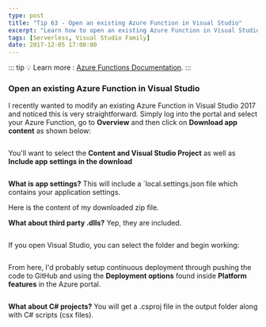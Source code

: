 ```yaml
---
type: post
title: "Tip 63 - Open an existing Azure Function in Visual Studio"
excerpt: "Learn how to open an existing Azure Function in Visual Studio"
tags: [Serverless, Visual Studio Family]
date: 2017-12-05 17:00:00
---
```


::: tip
:bulb: Learn more : [Azure Functions Documentation](https://docs.microsoft.com/azure/azure-functions/?WT.mc_id=docs-azuredevtips-azureappsdev).
:::

### Open an existing Azure Function in Visual Studio

I recently wanted to modify an existing Azure Function in Visual Studio 2017 and noticed this is very straightforward. Simply log into the portal and select your Azure Function, go to **Overview** and then click on **Download app content** as shown below:

<img :src="$withBase('/files/azvsblog1.png')">

You'll want to select the **Content and Visual Studio Project** as well as **Include app settings in the download**

<img :src="$withBase('/files/azvsblog2.png')">

**What is app settings?** This will include a `local.settings.json file which contains your application settings.


Here is the content of my downloaded zip file.

**What about third party .dlls?** Yep, they are included.


<img :src="$withBase('/files/azvsblog3.png')">

If you open Visual Studio, you can select the folder and begin working:

<img :src="$withBase('/files/azvsblog4.png')">

From here, I'd probably setup continuous deployment through pushing the code to GitHub and using the **Deployment options** found inside **Platform features** in the Azure portal.

<img :src="$withBase('/files/azvsblog5.png')">

**What about C# projects?** You will get a .csproj file in the output folder along with C# scripts (csx files).

